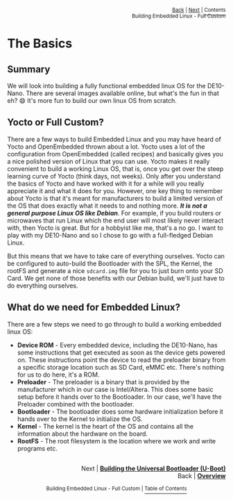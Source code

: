 <p align="right"><sup><a href="../README.md#building-embedded-linux---full-custom">Back</a> | <a href="Building-the-Universal-Bootloader-(U-Boot).md">Next</a> | </sup><a href="../README.md#getting-started"><sup>Contents</sup></a>
<br/>
<sup>Building Embedded Linux - Full Custom</sup></p>

# The Basics

## Summary

We will look into building a fully functional embedded linux OS for the DE10-Nano. There are several images available online, but what's the fun in that eh? :smile: It's more fun to build our own linux OS from scratch.

## Yocto or Full Custom?

There are a few ways to build Embedded Linux and you may have heard of Yocto and OpenEmbedded thrown about a lot. Yocto uses a lot of the configuration from OpenEmbedded (called recipes) and basically gives you a nice polished version of Linux that you can use. Yocto makes it really convenient to build a working Linux OS, that is, once you get over the steep learning curve of Yocto (think days, not weeks). Only after you understand the basics of Yocto and have worked with it for a while will you really appreciate it and what it does for you. However, one key thing to remember about Yocto is that it's meant for manufacturers to build a limited version of the OS that does exactly what it needs to and nothing more. _**It is not a general purpose Linux OS like Debian**_. For example, if you build routers or microwaves that run Linux which the end user will most likely never interact with, then Yocto is great. But for a hobbyist like me, that's a no go. I want to play with my DE10-Nano and so I chose to go with a full-fledged Debian Linux.

But this means that we have to take care of everything ourselves. Yocto can be configured to auto-build the Bootloader with the SPL, the Kernel, the rootFS and generate a nice `sdcard.img` file for you to just burn onto your SD Card. We get none of those benefits with our Debian build, we'll just have to do everything ourselves.

## What do we need for Embedded Linux?

There are a few steps we need to go through to build a working embedded linux OS:

- **Device ROM** - Every embedded device, including the DE10-Nano, has some instructions that get executed as soon as the device gets powered on. These instructions point the device to read the preloader binary from a specific storage location such as SD Card, eMMC etc. There's nothing for us to do here, it's a ROM.
- **Preloader** - The preloader is a binary that is provided by the manufacturer which in our case is Intel/Altera. This does some basic setup before it hands over to the Bootloader. In our case, we'll have the Preloader combined with the bootloader.
- **Bootloader** - The bootloader does some hardware initialization before it hands over to the Kernel to initialize the OS.
- **Kernel** - The kernel is the heart of the OS and contains all the information about the hardware on the board.
- **RootFS** - The root filesystem is the location where we work and write programs etc.

##

<p align="right">Next | <b><a href="Building-the-Universal-Bootloader-(U-Boot).md">Building the Universal Bootloader (U-Boot)</a></b>
<br/>
Back | <b><a href="../README.md#building-embedded-linux---full-custom">Overview</a></p>
</b><p align="center"><sup>Building Embedded Linux - Full Custom | </sup><a href="../README.md#building-embedded-linux---full-custom"><sup>Table of Contents</sup></a></p>
